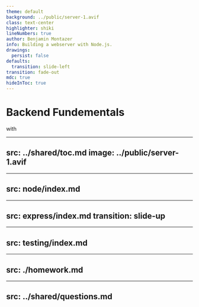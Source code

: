```yaml
---
theme: default
background: ../public/server-1.avif
class: text-center
highlighter: shiki
lineNumbers: true
author: Benjamin Montazer
info: Building a webserver with Node.js.
drawings:
  persist: false
defaults:
  transition: slide-left
transition: fade-out
mdc: true
hideInToc: true
---
```


# Backend Fundementals

with

<div>
  <devicon-plain:nodejs-wordmark class="w-56 h-56" />
</div>

<!--
The last comment block of each slide will be treated as slide notes. It will be visible and editable in Presenter Mode along with the slide. [Read more in the docs](https://sli.dev/guide/syntax.html#notes)
-->


---
src: ../shared/toc.md
image: ../public/server-1.avif
---


---
src: node/index.md
---


---
src: express/index.md
transition: slide-up
---


---
src: testing/index.md
---


---
src: ./homework.md
---


---
src: ../shared/questions.md
---

